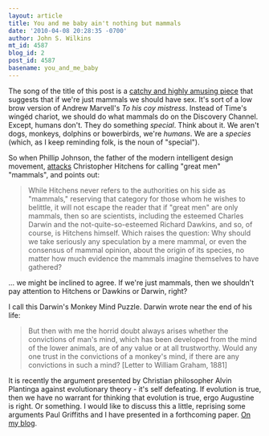 ```yaml
---
layout: article
title: You and me baby ain't nothing but mammals
date: '2010-04-08 20:28:35 -0700'
author: John S. Wilkins
mt_id: 4587
blog_id: 2
post_id: 4587
basename: you_and_me_baby
---
```

The song of the title of this post is a [catchy and highly amusing piece](http://www.youtube.com/watch?v=8fqncj3G6tg&amp;feature=related) that suggests that if we're just mammals we should have sex. It's sort of a low brow version of Andrew Marvell's _To his coy mistress_. Instead of Time's wingéd chariot, we should do what mammals do on the Discovery Channel. Except, humans don't. They do something _special_. Think about it. We aren't dogs, monkeys, dolphins or bowerbirds, we're _humans_. We are a _species_ (which, as I keep reminding folk, is the noun of "special").

So when Phillip Johnson, the father of the modern intelligent design movement, [attacks](http://www.touchstonemag.com/archives/article.php?id=23-02-009-c) Christopher Hitchens for calling "great men" "mammals", and points out:

> While Hitchens never refers to the authorities on his side as "mammals," reserving that category for those whom he wishes to belittle, it will not escape the reader that if "great men" are only mammals, then so are scientists, including the esteemed Charles Darwin and the not-quite-so-esteemed Richard Dawkins, and so, of course, is Hitchens himself. Which raises the question: Why should we take seriously any speculation by a mere mammal, or even the consensus of mammal opinion, about the origin of its species, no matter how much evidence the mammals imagine themselves to have gathered?

... we might be inclined to agree. If we're just mammals, then we shouldn't pay attention to Hitchens or Dawkins or Darwin, right?

I call this Darwin's Monkey Mind Puzzle. Darwin wrote near the end of his life:

> But then with me the horrid doubt always arises whether the convictions of man's mind, which has been developed from the mind of the lower animals, are of any value or at all trustworthy. Would any one trust in the convictions of a monkey's mind, if there are any convictions in such a mind? \[Letter to William Graham, 1881\]

It is recently the argument presented by Christian philosopher Alvin Plantinga against evolutionary theory - it's self defeating. If evolution is true, then we have no warrant for thinking that evolution is true, ergo Augustine is right. Or something. I would like to discuss this a little, reprising some arguments Paul Griffiths and I have presented in a forthcoming paper. [On my blog](http://evolvingthoughts.net/2010/04/07/you-and-me-baby-aint-nothing-but-mammals/).
